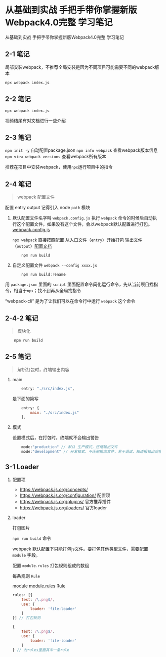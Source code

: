 # 从基础到实战 手把手带你掌握新版Webpack4.0完整 学习笔记

从基础到实战 手把手带你掌握新版Webpack4.0完整 学习笔记

## 2-1 笔记

局部安装webpack，不推荐全局安装是因为不同项目可能需要不同的webpack版本

`npx webpack index.js`

## 2-2 笔记

`npx webpack index.js`

视频结尾有对文档进行一些介绍

## 2-3 笔记

`npm init -y` 自动配置package.json
`npm info webpack` 查看webpack版本信息
`npm view webpack versions` 查看webpack所有版本

推荐在项目中安装webpack，使用`npx`运行项目中的指令

## 2-4 笔记

> webpack 配置文件

配置 entry output
记得引入 node `path` 模块

1. 默认配置文件名字叫 `webpack.config.js` 执行 `webpack` 命令的时候后自动执行这个配置文件，如果没有这个文件，会以webpack默认配置进行打包。[webpack.config.js](./2-4/webpack.config.js)

    `npx webpack` 直接按照配置 从入口文件（`entry`）开始打包 输出文件（`output`）[配置文档](https://webpack.js.org/concepts/)

    ```
        npm run build
    ```

2. 自定义配置文件 `webpack --config xxxx.js`

    ```
        npm run build:rename
    ```

用 `package.json` 里面的 `script` 里面配置命令简化运行命令，先从当前项目找指令，相当于`npx`；找不到再从全局找指令

“webpack-cli” 是为了让我们可以在命令行中运行 `webpack` 这个命令

## 2-4-2 笔记

> 模块化

```
    npm run build
```

## 2-5 笔记

> 解析打包时，终端输出内容

1. main

    ``` javascript
        entry: "./src/index.js",
    ```

    是下面的简写

    ``` javascript
        entry: {
            main: "./src/index.js"
        },
    ```

2. 模式

    设置模式后，在打包时，终端就不会输出警告

    ``` javascript
        mode:"production" // 默认 生产模式，压缩输出文件
        mode:"development" // 开发模式，不压缩输出文件，易于调试，知道报错出现在具体哪个模块（文件）中
    ```


## 3-1 Loader

1. 配置项

    * https://webpack.js.org/concepts/
    * https://webpack.js.org/configuration/ 配置项
    * https://webpack.js.org/plugins/ 官方推荐插件
    * https://webpack.js.org/loaders/ 官方loader

2. loader

    打包图片

    `npm run build` 命令

    webpack 默认配置下只能打包js文件。要打包其他类型文件，需要配置 `module` 字段。

    配置 `module.rules` 打包规则组成的数组

    每条规则 `Rule`

    [module](https://webpack.js.org/configuration/module/)
    [module.rules](https://webpack.js.org/configuration/module/#modulerules)
    [Rule](https://webpack.js.org/configuration/module/#rule)

    ``` javascript
    rules: [{
        test: /\.png$/,
        use: {
            loader: 'file-loader'
        }
    }] // 打包规则
    ```

    ``` javascript
    {
        test: /\.png$/,
        use: {
            loader: 'file-loader'
        }
    } // 为rules里面其中一条rule
    ```